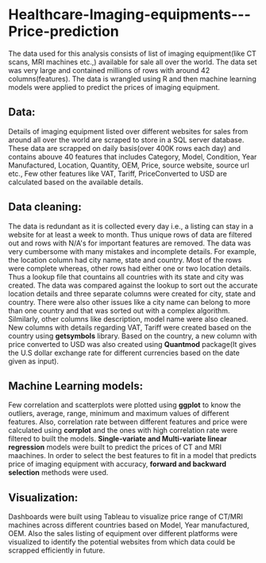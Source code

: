 # Healthcare-Imaging-equipments---Price-prediction
The data used for this analysis consists of list of imaging equipment(like CT scans, MRI machines etc.,) available for sale all over the world. The data set was very large and contained millions of rows with around 42 columns(features). The data is wrangled using R and then machine learning models were applied to predict the prices of imaging equipment. 


## Data:
Details of imaging equipment listed over different websites for sales from around all over the world are scraped to store in a SQL server database. These data are scrapped on daily basis(over 400K rows each day) and contains abouve 40 features that includes Category, Model, Condition, Year Manufactured, Location, Quantity, OEM, Price, source website, source url etc., Few other features like VAT, Tariff, PriceConverted to USD are calculated based on the available details. 

## Data cleaning:
The data is redundant as it is collected every day i.e., a listing can stay in a website for at least a week to month. Thus unique rows of data are filtered out and rows with N/A's for important features are removed. The data was very cumbersome with many mistakes and incomplete details. For example, the location column had city name, state and country. Most of the rows were complete whereas, other rows had either one or two location details. Thus a lookup file that countains all countries with its state and city was created. The data was compared against the lookup to sort out the accurate location details and three separate columns were created for city, state and country. There were also other issues like a city name can belong to more than one country and that was sorted out with a complex algorithm. Silmilarly, other columns like description, model name were also cleaned. New columns with details regarding VAT, Tariff were created based on the country using **getsymbols** library. Based on the country, a new column with price converted to USD was also created using **Quantmod** package(It gives the U.S dollar exchange rate for different currencies based on the date given as input).  

## Machine Learning models:
Few correlation and scatterplots were plotted using **ggplot** to know the outliers, average, range, minimum and maximum values of different features. Also, correlation rate between different features and price were calculated using **corrplot** and the ones with high correlation rate were filtered to built the models. **Single-variate and Multi-variate linear regression** models were built to predict the prices of CT and MRI maachines. In order to select the best features to fit in a model that predicts price of imaging equipment with accuracy, **forward and backward selection** methods were used. 

## Visualization:
Dashboards were built using Tableau to visualize price range of CT/MRI machines across different countries based on Model, Year manufactured, OEM. Also the sales listing of equipment over different platforms were visualized to identify the potential websites from which data could be scrapped efficiently in future. 


